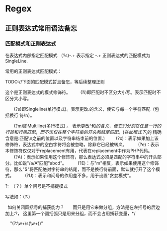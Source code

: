 # Regex

## 正则表达式常用语法备忘

### 匹配模式和正则表达式

在表达式内部指定匹配模式 （?s)-.+ 表示指定 -.+ 正则表达式的匹配模式为SingleLine.

常用的正则表达式匹配模式：

TODO://下面的匹配模式暂且备忘，等后续整理正则

这个是正则表达式的模式修饰符。
　　(?i)即匹配时不区分大小写。表示匹配时不区分大小写。

　　(?s)即Singleline(单行模式)。表示更改.的含义，使它与每一个字符匹配（包括换行 符\n）。

　　(?m)即Multiline(多行模式) 。 表示更改^和$的 含义，使它们分别在任意一行的行首和行尾匹配，而不仅仅在整个字符串的开头和结尾匹配。(在此模式下,$的 精确含意是:匹配\n之前的位置以及字符串结束前的位置.) 
　　(?x)：表示如果加上该修饰符，表达式中的空白字符将会被忽略，除非它已经被转义。 
　　(?e)：表示本修饰符仅仅对于replacement有用，代表在replacement中作为PHP代码。 
　　(?A)：表示如果使用这个修饰符，那么表达式必须是匹配的字符串中的开头部分。比如说"/a/A"匹配"abcd"。 
　　(?E)：与"m"相反，表示如果使用这个修饰符，那么"$"将匹配绝对字符串的结尾，而不是换行符前面，默认就打开了这个模式。 
　　(?U)：表示和问号的作用差不多，用于设置"贪婪模式"。



?:  （？）单个问号是不捕捉模式 

写法如：（?:）

  如何关闭圆括号的捕获能力？
      而只是用它来做分组，方法是在左括号的后边加上:?，
这里第一个圆括弧只是用来分组，而不会占用捕获变量，*/ 

    "(?:\\w+\\s(\\w+))"
